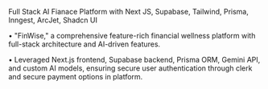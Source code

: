 Full Stack AI Fianace Platform with Next JS, Supabase, Tailwind, Prisma, Inngest, ArcJet, Shadcn UI 

 • "FinWise," a comprehensive feature-rich financial wellness platform with full-stack architecture and AI-driven 
features.

 • Leveraged Next.js frontend, Supabase backend, Prisma ORM, Gemini API, and custom AI models, ensuring secure 
user authentication through clerk and secure payment options in platform.
